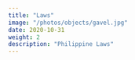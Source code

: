 ```yaml
---
title: "Laws"
image: "/photos/objects/gavel.jpg"
date: 2020-10-31
weight: 2
description: "Philippine Laws"
---
```

